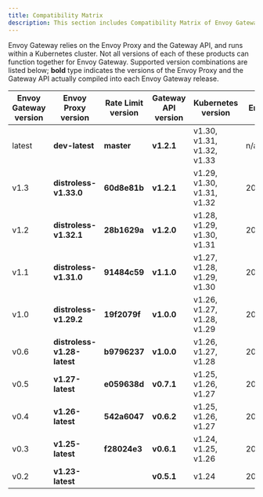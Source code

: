 ```yaml
---
title: Compatibility Matrix
description: This section includes Compatibility Matrix of Envoy Gateway.
---
```


Envoy Gateway relies on the Envoy Proxy and the Gateway API, and runs within a Kubernetes cluster. Not all versions of each of these products can function together for Envoy Gateway. Supported version combinations are listed below; **bold** type indicates the versions of the Envoy Proxy and the Gateway API actually compiled into each Envoy Gateway release.

| Envoy Gateway version | Envoy Proxy version         | Rate Limit version | Gateway API version | Kubernetes version         |  End of Life |
|-----------------------|-----------------------------|--------------------|---------------------|----------------------------|--------------|
| latest                | **dev-latest**              | **master**         | **v1.2.1**          | v1.30, v1.31, v1.32, v1.33 |  n/a         |
| v1.3                  | **distroless-v1.33.0**      | **60d8e81b**       | **v1.2.1**          | v1.29, v1.30, v1.31, v1.32 |  2025/07/30  |
| v1.2                  | **distroless-v1.32.1**      | **28b1629a**       | **v1.2.0**          | v1.28, v1.29, v1.30, v1.31 |  2025/05/06  |
| v1.1                  | **distroless-v1.31.0**      | **91484c59**       | **v1.1.0**          | v1.27, v1.28, v1.29, v1.30 |  2025/01/22  |
| v1.0                  | **distroless-v1.29.2**      | **19f2079f**       | **v1.0.0**          | v1.26, v1.27, v1.28, v1.29 |  2024/09/13  |
| v0.6                  | **distroless-v1.28-latest** | **b9796237**       | **v1.0.0**          | v1.26, v1.27, v1.28        |  2024/05/02  |
| v0.5                  | **v1.27-latest**            | **e059638d**       | **v0.7.1**          | v1.25, v1.26, v1.27        |  2024/01/02  |
| v0.4                  | **v1.26-latest**            | **542a6047**       | **v0.6.2**          | v1.25, v1.26, v1.27        |  2023/10/24  |
| v0.3                  | **v1.25-latest**            | **f28024e3**       | **v0.6.1**          | v1.24, v1.25, v1.26        |  2023/08/09  |
| v0.2                  | **v1.23-latest**            |                    | **v0.5.1**          | v1.24                      |  2023/04/20  |
